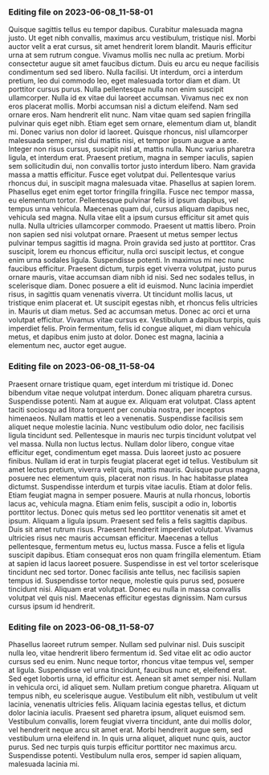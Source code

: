 

### Editing file on 2023-06-08_11-58-01

Quisque sagittis tellus eu tempor dapibus. Curabitur malesuada magna justo. Ut eget nibh convallis, maximus arcu vestibulum, tristique nisl. Morbi auctor velit a erat cursus, sit amet hendrerit lorem blandit. Mauris efficitur urna at sem rutrum congue. Vivamus mollis nec nulla ac pretium. Morbi consectetur augue sit amet faucibus dictum. Duis eu arcu eu neque facilisis condimentum sed sed libero. Nulla facilisi. Ut interdum, orci a interdum pretium, leo dui commodo leo, eget malesuada tortor diam et diam. Ut porttitor cursus purus. Nulla pellentesque nulla non enim suscipit ullamcorper. Nulla id ex vitae dui laoreet accumsan.
Vivamus nec ex non eros placerat mollis. Morbi accumsan nisl a dictum eleifend. Nam sed ornare eros. Nam hendrerit elit nunc. Nam vitae quam sed sapien fringilla pulvinar quis eget nibh. Etiam eget sem ornare, elementum diam ut, blandit mi. Donec varius non dolor id laoreet. Quisque rhoncus, nisl ullamcorper malesuada semper, nisl dui mattis nisi, et tempor ipsum augue a ante. Integer non risus cursus, suscipit nisl at, mattis nulla. Nunc varius pharetra ligula, et interdum erat.
Praesent pretium, magna in semper iaculis, sapien sem sollicitudin dui, non convallis tortor justo interdum libero. Nam gravida massa a mattis efficitur. Fusce eget volutpat dui. Pellentesque varius rhoncus dui, in suscipit magna malesuada vitae. Phasellus at sapien lorem. Phasellus eget enim eget tortor fringilla fringilla. Fusce nec tempor massa, eu elementum tortor. Pellentesque pulvinar felis id ipsum dapibus, vel tempus urna vehicula. Maecenas quam dui, cursus aliquam dapibus nec, vehicula sed magna. Nulla vitae elit a ipsum cursus efficitur sit amet quis nulla. Nulla ultricies ullamcorper commodo. Praesent ut mattis libero. Proin non sapien sed nisi volutpat ornare. Praesent ut metus semper lectus pulvinar tempus sagittis id magna. Proin gravida sed justo at porttitor.
Cras suscipit, lorem eu rhoncus efficitur, nulla orci suscipit lectus, et congue enim urna sodales ligula. Suspendisse potenti. In maximus mi nec nunc faucibus efficitur. Praesent dictum, turpis eget viverra volutpat, justo purus ornare mauris, vitae accumsan diam nibh id nisi. Sed nec sodales tellus, in scelerisque diam. Donec posuere a elit id euismod. Nunc lacinia imperdiet risus, in sagittis quam venenatis viverra. Ut tincidunt mollis lacus, ut tristique enim placerat et. Ut suscipit egestas nibh, et rhoncus felis ultricies in. Mauris ut diam metus. Sed ac accumsan metus. Donec ac orci et urna volutpat efficitur. Vivamus vitae cursus ex. Vestibulum a dapibus turpis, quis imperdiet felis. Proin fermentum, felis id congue aliquet, mi diam vehicula metus, et dapibus enim justo at dolor. Donec est magna, lacinia a elementum nec, auctor eget augue.




### Editing file on 2023-06-08_11-58-04

Praesent ornare tristique quam, eget interdum mi tristique id. Donec bibendum vitae neque volutpat interdum. Donec aliquam pharetra cursus. Suspendisse potenti. Nam at augue ex. Aliquam erat volutpat. Class aptent taciti sociosqu ad litora torquent per conubia nostra, per inceptos himenaeos. Nullam mattis et leo a venenatis. Suspendisse facilisis sem aliquet neque molestie lacinia. Nunc vestibulum odio dolor, nec facilisis ligula tincidunt sed.
Pellentesque in mauris nec turpis tincidunt volutpat vel vel massa. Nulla non luctus lectus. Nullam dolor libero, congue vitae efficitur eget, condimentum eget massa. Duis laoreet justo ac posuere finibus. Nullam id erat in turpis feugiat placerat eget id tellus. Vestibulum sit amet lectus pretium, viverra velit quis, mattis mauris. Quisque purus magna, posuere nec elementum quis, placerat non risus.
In hac habitasse platea dictumst. Suspendisse interdum et turpis vitae iaculis. Etiam at dolor felis. Etiam feugiat magna in semper posuere. Mauris at nulla rhoncus, lobortis lacus ac, vehicula magna. Etiam enim felis, suscipit a odio in, lobortis porttitor lectus. Donec quis metus sed leo porttitor venenatis sit amet et ipsum. Aliquam a ligula ipsum. Praesent sed felis a felis sagittis dapibus. Duis sit amet rutrum risus. Praesent hendrerit imperdiet volutpat.
Vivamus ultricies risus nec mauris accumsan efficitur. Maecenas a tellus pellentesque, fermentum metus eu, luctus massa. Fusce a felis et ligula suscipit dapibus. Etiam consequat eros non quam fringilla elementum. Etiam at sapien id lacus laoreet posuere. Suspendisse in est vel tortor scelerisque tincidunt nec sed tortor. Donec facilisis ante tellus, nec facilisis sapien tempus id. Suspendisse tortor neque, molestie quis purus sed, posuere tincidunt nisi. Aliquam erat volutpat. Donec eu nulla in massa convallis volutpat vel quis nisl. Maecenas efficitur egestas dignissim. Nam cursus cursus ipsum id hendrerit.




### Editing file on 2023-06-08_11-58-07

Phasellus laoreet rutrum semper. Nullam sed pulvinar nisl. Duis suscipit nulla leo, vitae hendrerit libero fermentum id. Sed vitae elit ac odio auctor cursus sed eu enim. Nunc neque tortor, rhoncus vitae tempus vel, semper at ligula. Suspendisse vel urna tincidunt, faucibus nunc et, eleifend erat. Sed eget lobortis urna, id efficitur est.
Aenean sit amet semper nisi. Nullam in vehicula orci, id aliquet sem. Nullam pretium congue pharetra. Aliquam ut tempus nibh, eu scelerisque augue. Vestibulum elit nibh, vestibulum ut velit lacinia, venenatis ultricies felis. Aliquam lacinia egestas tellus, et dictum dolor lacinia iaculis. Praesent sed pharetra ipsum, aliquet euismod sem. Vestibulum convallis, lorem feugiat viverra tincidunt, ante dui mollis dolor, vel hendrerit neque arcu sit amet erat. Morbi hendrerit augue sem, sed vestibulum urna eleifend in. In quis urna aliquet, aliquet nunc quis, auctor purus. Sed nec turpis quis turpis efficitur porttitor nec maximus arcu. Suspendisse potenti. Vestibulum nulla eros, semper id sapien aliquam, malesuada lacinia mi.



